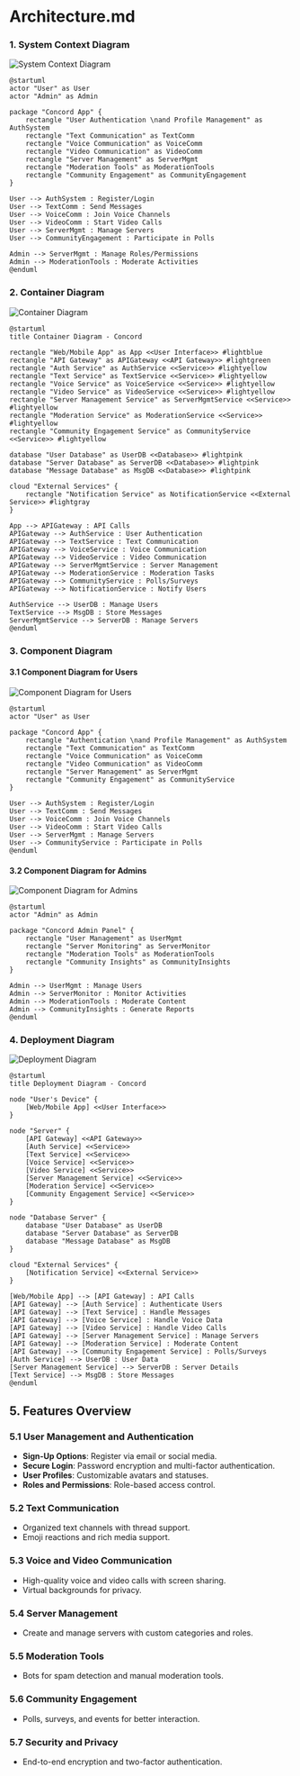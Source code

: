 # Architecture.md

### 1. System Context Diagram

![System Context Diagram](assets/systemcontextdiagram.png)

```plantuml
@startuml
actor "User" as User
actor "Admin" as Admin

package "Concord App" {
    rectangle "User Authentication \nand Profile Management" as AuthSystem
    rectangle "Text Communication" as TextComm
    rectangle "Voice Communication" as VoiceComm
    rectangle "Video Communication" as VideoComm
    rectangle "Server Management" as ServerMgmt
    rectangle "Moderation Tools" as ModerationTools
    rectangle "Community Engagement" as CommunityEngagement
}

User --> AuthSystem : Register/Login
User --> TextComm : Send Messages
User --> VoiceComm : Join Voice Channels
User --> VideoComm : Start Video Calls
User --> ServerMgmt : Manage Servers
User --> CommunityEngagement : Participate in Polls

Admin --> ServerMgmt : Manage Roles/Permissions
Admin --> ModerationTools : Moderate Activities
@enduml

```

### 2. Container Diagram

![Container Diagram](assets/containerdiagram.png)

```plantuml
@startuml
title Container Diagram - Concord

rectangle "Web/Mobile App" as App <<User Interface>> #lightblue
rectangle "API Gateway" as APIGateway <<API Gateway>> #lightgreen
rectangle "Auth Service" as AuthService <<Service>> #lightyellow
rectangle "Text Service" as TextService <<Service>> #lightyellow
rectangle "Voice Service" as VoiceService <<Service>> #lightyellow
rectangle "Video Service" as VideoService <<Service>> #lightyellow
rectangle "Server Management Service" as ServerMgmtService <<Service>> #lightyellow
rectangle "Moderation Service" as ModerationService <<Service>> #lightyellow
rectangle "Community Engagement Service" as CommunityService <<Service>> #lightyellow

database "User Database" as UserDB <<Database>> #lightpink
database "Server Database" as ServerDB <<Database>> #lightpink
database "Message Database" as MsgDB <<Database>> #lightpink

cloud "External Services" {
    rectangle "Notification Service" as NotificationService <<External Service>> #lightgray
}

App --> APIGateway : API Calls
APIGateway --> AuthService : User Authentication
APIGateway --> TextService : Text Communication
APIGateway --> VoiceService : Voice Communication
APIGateway --> VideoService : Video Communication
APIGateway --> ServerMgmtService : Server Management
APIGateway --> ModerationService : Moderation Tasks
APIGateway --> CommunityService : Polls/Surveys
APIGateway --> NotificationService : Notify Users

AuthService --> UserDB : Manage Users
TextService --> MsgDB : Store Messages
ServerMgmtService --> ServerDB : Manage Servers
@enduml

```

### 3. Component Diagram

#### 3.1 Component Diagram for Users

![Component Diagram for Users](assets/componentuserdiagram.png)

```plantuml
@startuml
actor "User" as User

package "Concord App" {
    rectangle "Authentication \nand Profile Management" as AuthSystem
    rectangle "Text Communication" as TextComm
    rectangle "Voice Communication" as VoiceComm
    rectangle "Video Communication" as VideoComm
    rectangle "Server Management" as ServerMgmt
    rectangle "Community Engagement" as CommunityService
}

User --> AuthSystem : Register/Login
User --> TextComm : Send Messages
User --> VoiceComm : Join Voice Channels
User --> VideoComm : Start Video Calls
User --> ServerMgmt : Manage Servers
User --> CommunityService : Participate in Polls
@enduml

```

#### 3.2 Component Diagram for Admins

![Component Diagram for Admins](assets/admindiagram.png)

```plantuml
@startuml
actor "Admin" as Admin

package "Concord Admin Panel" {
    rectangle "User Management" as UserMgmt
    rectangle "Server Monitoring" as ServerMonitor
    rectangle "Moderation Tools" as ModerationTools
    rectangle "Community Insights" as CommunityInsights
}

Admin --> UserMgmt : Manage Users
Admin --> ServerMonitor : Monitor Activities
Admin --> ModerationTools : Moderate Content
Admin --> CommunityInsights : Generate Reports
@enduml

```

### 4. Deployment Diagram

![Deployment Diagram](assets/deploymentdiagram.png)

```plantuml
@startuml
title Deployment Diagram - Concord

node "User's Device" {
    [Web/Mobile App] <<User Interface>>
}

node "Server" {
    [API Gateway] <<API Gateway>>
    [Auth Service] <<Service>>
    [Text Service] <<Service>>
    [Voice Service] <<Service>>
    [Video Service] <<Service>>
    [Server Management Service] <<Service>>
    [Moderation Service] <<Service>>
    [Community Engagement Service] <<Service>>
}

node "Database Server" {
    database "User Database" as UserDB
    database "Server Database" as ServerDB
    database "Message Database" as MsgDB
}

cloud "External Services" {
    [Notification Service] <<External Service>>
}

[Web/Mobile App] --> [API Gateway] : API Calls
[API Gateway] --> [Auth Service] : Authenticate Users
[API Gateway] --> [Text Service] : Handle Messages
[API Gateway] --> [Voice Service] : Handle Voice Data
[API Gateway] --> [Video Service] : Handle Video Calls
[API Gateway] --> [Server Management Service] : Manage Servers
[API Gateway] --> [Moderation Service] : Moderate Content
[API Gateway] --> [Community Engagement Service] : Polls/Surveys
[Auth Service] --> UserDB : User Data
[Server Management Service] --> ServerDB : Server Details
[Text Service] --> MsgDB : Store Messages
@enduml

```

## 5. Features Overview

### 5.1 User Management and Authentication
- **Sign-Up Options**: Register via email or social media.
- **Secure Login**: Password encryption and multi-factor authentication.
- **User Profiles**: Customizable avatars and statuses.
- **Roles and Permissions**: Role-based access control.

### 5.2 Text Communication
- Organized text channels with thread support.
- Emoji reactions and rich media support.

### 5.3 Voice and Video Communication
- High-quality voice and video calls with screen sharing.
- Virtual backgrounds for privacy.

### 5.4 Server Management
- Create and manage servers with custom categories and roles.

### 5.5 Moderation Tools
- Bots for spam detection and manual moderation tools.

### 5.6 Community Engagement
- Polls, surveys, and events for better interaction.

### 5.7 Security and Privacy
- End-to-end encryption and two-factor authentication.

